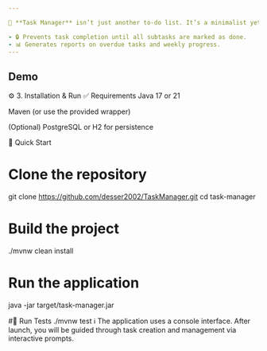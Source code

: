 ```yaml
---

🎯 **Task Manager** isn’t just another to-do list. It’s a minimalist yet powerful console application for managing complex dependencies between tasks and subtasks. Perfect for technical projects where one task blocks the completion of others.

- 🔒 Prevents task completion until all subtasks are marked as done. 
- 📊 Generates reports on overdue tasks and weekly progress.
---
```

Demo 
---
⚙️ 3. Installation & Run
✅ Requirements
Java 17 or 21

Maven (or use the provided wrapper)

(Optional) PostgreSQL or H2 for persistence

🚀 Quick Start
# Clone the repository
git clone https://github.com/desser2002/TaskManager.git
cd task-manager

# Build the project
./mvnw clean install

# Run the application
java -jar target/task-manager.jar

#🧪 Run Tests
./mvnw test
ℹ️ The application uses a console interface. After launch, you will be guided through task creation and management via interactive prompts.

